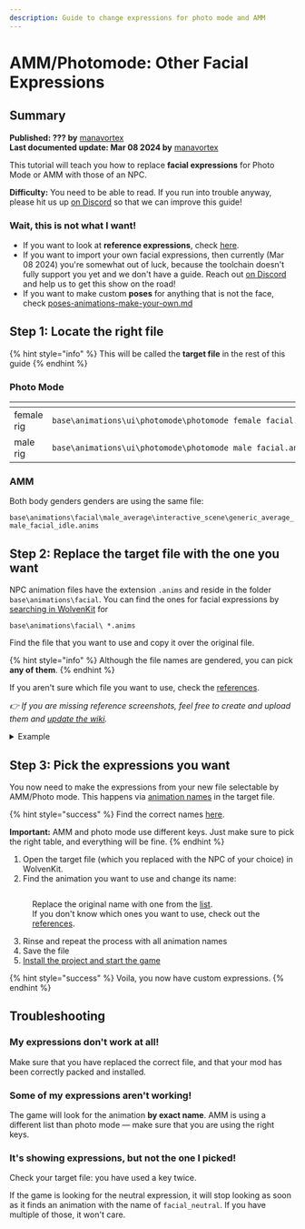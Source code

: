 ```yaml
---
description: Guide to change expressions for photo mode and AMM
---
```


# AMM/Photomode: Other Facial Expressions

## Summary <a href="#summary" id="summary"></a>

**Published: ??? by** [manavortex](https://app.gitbook.com/u/NfZBoxGegfUqB33J9HXuCs6PVaC3 "mention")\
**Last documented update: Mar 08 2024 by** [manavortex](https://app.gitbook.com/u/NfZBoxGegfUqB33J9HXuCs6PVaC3 "mention")

This tutorial will teach you how to replace **facial expressions** for Photo Mode or AMM with those of an NPC.&#x20;

**Difficulty:** You need to be able to read. If you run into trouble anyway, please hit us up [on Discord](https://discord.gg/redmodding) so that we can improve this guide!

### Wait, this is not what I want!

* If you want to look at **reference expressions**, check [here](../../../for-mod-creators-theory/references-lists-and-overviews/cheat-sheet-head/cheat-sheet-facial-expressions.md#expression-references-for-individual-npc-files).
* If you want to import your own facial expressions, then currently (Mar 08 2024) you're somewhat out of luck, because the toolchain doesn't fully support you yet and we don't have a guide. Reach out [on Discord](https://discord.gg/redmodding) and help us to get this show on the road!&#x20;
* If you want to make custom **poses** for anything that is not the face, check [poses-animations-make-your-own.md](poses-animations-make-your-own.md "mention")

## Step 1: Locate the right file

{% hint style="info" %}
This will be called the **target file** in the rest of this guide
{% endhint %}

### Photo Mode

<table data-header-hidden><thead><tr><th width="148"></th><th></th></tr></thead><tbody><tr><td>female rig</td><td><pre><code>base\animations\ui\photomode\photomode_female_facial.anims
</code></pre></td></tr><tr><td>male rig</td><td><pre><code>base\animations\ui\photomode\photomode_male_facial.anims
</code></pre></td></tr></tbody></table>

### AMM

Both body genders genders are using the same file:

`base\animations\facial\male_average\interactive_scene\generic_average_male_facial_idle.anims`

## Step 2: Replace the target file with the one you want

NPC animation files have the extension `.anims` and reside in the folder `base\animations\facial`. You can find the ones for facial expressions by [searching in WolvenKit](https://wiki.redmodding.org/wolvenkit/wolvenkit-app/usage/wolvenkit-search-finding-files) for

```
base\animations\facial\ *.anims
```

Find the file that you want to use and copy it over the original file.

{% hint style="info" %}
Although the file names are gendered, you can pick **any of them**.
{% endhint %}

&#x20;If you aren't sure which file you want to use, check the [references](../../../for-mod-creators-theory/references-lists-and-overviews/cheat-sheet-head/cheat-sheet-facial-expressions.md#expression-references-for-individual-npc-files).&#x20;

_👉 If you are missing reference screenshots, feel free to create and upload them and_ [_update the wiki_](https://app.gitbook.com/invite/-MP5ijqI11FeeX7c8-N8/H70HZBOeUulIpkQnBLK7)_._

<details>

<summary>Example</summary>

To put Rogue's facial expressions on a male V, you copy

```
base\animations\facial\main_characters\rogue\rogue_facial_idle_poses.anims
```

over your target file.

For photo mode:

```
base\animations\ui\photomode\photomode_male_facial.anims
```

For AMM:

```
base\animations\facial\male_average\interactive_scene\generic_average_male_facial_idle.anims
```

</details>

## Step 3: Pick the expressions you want

You now need to make the expressions from your new file selectable by AMM/Photo mode. This happens via [animation names](../../../for-mod-creators-theory/references-lists-and-overviews/cheat-sheet-head/cheat-sheet-facial-expressions.md#photo-mode) in the target file.&#x20;

{% hint style="success" %}
Find the correct names [here](../../../for-mod-creators-theory/references-lists-and-overviews/cheat-sheet-head/cheat-sheet-facial-expressions.md).

**Important:** AMM and photo mode use different keys. Just make sure to pick the right table, and everything will be fine.
{% endhint %}

1. Open the target file (which you replaced with the NPC of your choice) in WolvenKit.&#x20;
2. Find the animation you want to use and change its name:

<figure><img src="https://i.imgur.com/KYevLPa.png" alt=""><figcaption><p>Replace the original name with one from the <a href="../../../for-mod-creators-theory/references-lists-and-overviews/cheat-sheet-head/cheat-sheet-facial-expressions.md#photo-mode">list</a>. <br>If you don't know which ones you want to use, check out the <a href="../../../for-mod-creators-theory/references-lists-and-overviews/cheat-sheet-head/cheat-sheet-facial-expressions.md#expression-references-for-individual-npc-files">references</a>.</p></figcaption></figure>

3. Rinse and repeat the process with all animation names
4. Save the file
5. [Install the project and start the game](https://app.gitbook.com/s/-MP\_ozZVx2gRZUPXkd4r/wolvenkit-app/menu/toolbar#install-and-launch)

{% hint style="success" %}
Voila, you now have custom expressions.
{% endhint %}

## Troubleshooting

### My expressions don't work at all!

Make sure that you have replaced the correct file, and that your mod has been correctly packed and installed.

### Some of my expressions aren't working!

The game will look for the animation **by exact name**. AMM is using a different list than photo mode — make sure that you are using the right keys.

### It's showing expressions, but not the one I picked!

Check your target file: you have used a key twice.&#x20;

If the game is looking for the neutral expression, it will stop looking as soon as it finds an animation with the name of `facial_neutral`. If you have multiple of those, it won't care.
